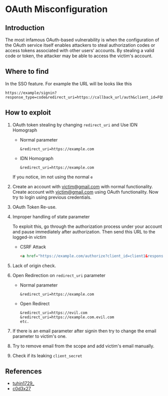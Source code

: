 # OAuth Misconfiguration

## Introduction
The most infamous OAuth-based vulnerability is when the configuration of the OAuth service itself enables attackers to steal authorization codes or access tokens associated with other users’ accounts. By stealing a valid code or token, the attacker may be able to access the victim's account.

## Where to find
In the SSO feature. For example the URL will be looks like this
```
https://example/signin?response_type=code&redirect_uri=https://callback_url/auth&client_id=FQ9RGtMkztAgmAApKOqACrBNq&state=7tvPJiv8StrAqo9IQE9xsJaDso4&scope=+profile+email+phone+group+role+resource
```

## How to exploit
1. OAuth token stealing by changing `redirect_uri` and Use IDN Homograph
   * Normal parameter
        ```
        &redirect_uri=https://example.com
        ```
    * IDN Homograph
        ```
        &redirect_uri=https://еxamplе.com
        ```
    If you notice, im not using the normal `e`
2. Create an account with victim@gmail.com with normal functionality. Create account with victim@gmail.com using OAuth functionality. Now try to login using previous credentials.
3. OAuth Token Re-use.
4. Improper handling of state parameter

    To exploit this, go through the authorization process under your account and pause immediately after authorization. Then send this URL to the logged-in victim
    * CSRF Attack
        ```html
        <a href="https://example.com/authorize?client_id=client1&response_type=code&redirect_uri=http://callback&scope=openid+email+profile">Press Here</a>
        ```
5. Lack of origin check.
6. Open Redirection on `redirect_uri` parameter
    * Normal parameter
        ```
        &redirect_uri=https://example.com
        ```
    * Open Redirect
        ```
        &redirect_uri=https://evil.com
        &redirect_uri=https://example.com.evil.com
        etc.
        ```
7. If there is an email parameter after signin then try to change the email parameter to victim's one.
8.  Try to remove email from the scope and add victim's email manually.
9.  Check if its leaking `client_secret`

## References
* [tuhin1729_](https://twitter.com/tuhin1729_/status/1417843523177484292)
* [c0d3x27](https://infosecwriteups.com/the-oauth-misconfiguration-15e66dd19a6e)